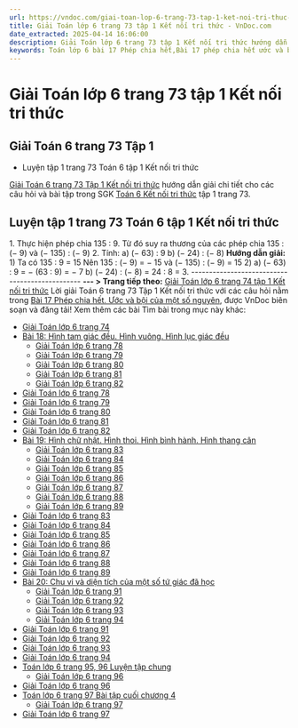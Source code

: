 ```yaml
---
url: https://vndoc.com/giai-toan-lop-6-trang-73-tap-1-ket-noi-tri-thuc-328402
title: Giải Toán lớp 6 trang 73 tập 1 Kết nối tri thức - VnDoc.com
date_extracted: 2025-04-14 16:06:00
description: Giải Toán lớp 6 trang 73 tập 1 Kết nối tri thức hướng dẫn giải chi tiết các câu hỏi và bài tập trong SGK Toán 6 Kết nối tri thức tập 1.
keywords: Toán lớp 6 bài 17 Phép chia hết,Bài 17 phép chia hết ước và bội của một số nguyên,Giải Toán 6 kết nối tri thức bài 17,toán lớp 6 kết nối tri thức bài 17,toán 6,toán lớp 6,giải toán lớp 6,giải toán 6,toán lớp 6 kết nối tri thức,toán 6 kết nối tri thức,giải toán 6 tập 1 kết nối tri thức,sgk toán 6 kết nối tri thức,giải toán 6 bài 17,Phép chia hết Ước và bội của một số nguyên,toán 6 trang 73,giải toán 6 trang 73,giải toán lớp 6 trang 73,toán 6 trang 73 kết nối
---
```


# Giải Toán lớp 6 trang 73 tập 1 Kết nối tri thức
## **Giải Toán 6 trang 73 Tập 1**
  * Luyện tập 1 trang 73 Toán 6 tập 1 Kết nối tri thức

[Giải Toán 6 trang 73 Tập 1 Kết nối tri thức](<https://vndoc.com/giai-toan-lop-6-trang-73-tap-1-ket-noi-tri-thuc-328402>) hướng dẫn giải chi tiết cho các câu hỏi và bài tập trong SGK [Toán 6 Kết nối tri thức](<https://vndoc.com/toan-6-ket-noi-tri-thuc>) tập 1 trang 73.
## Luyện tập 1 trang 73 Toán 6 tập 1 Kết nối tri thức
1\. Thực hiện phép chia 135 : 9. Từ đó suy ra thương của các phép chia 135 : \(− 9\) và \(− 135\) : \(− 9\)
2\. Tính:
a\) \(− 63\) : 9
b\) \(− 24\) : \(− 8\)
**Hướng dẫn giải:**
1\) Ta có 135 : 9 = 15
Nên 135 : \(− 9\) = − 15 và \(− 135\) : \(− 9\) = 15
2\) a\) \(− 63\) : 9 = − \(63 : 9\) = − 7
b\) \(− 24\) : \(− 8\) = 24 : 8 = 3.
\-----------------------------------------------
**\--- > Trang tiếp theo:** [Giải Toán lớp 6 trang 74 tập 1 Kết nối tri thức](<https://vndoc.com/giai-toan-lop-6-trang-74-tap-1-ket-noi-tri-thuc-328406>)
Lời giải Toán 6 trang 73 Tập 1 Kết nối tri thức với các câu hỏi nằm trong [Bài 17 Phép chia hết. Ước và bội của một số nguyên](<https://vndoc.com/toan-lop-6-bai-17-phep-chia-het-uoc-va-boi-cua-mot-so-nguyen-234880>), được VnDoc biên soạn và đăng tải\!
Xem thêm các bài Tìm bài trong mục này khác:
  * [Giải Toán lớp 6 trang 74](</giai-toan-lop-6-trang-74-tap-1-ket-noi-tri-thuc-328406>)
  * [Bài 18: Hình tam giác đều. Hình vuông. Hình lục giác đều](</toan-lop-6-bai-18-hinh-tam-giac-deu-hinh-vuong-hinh-luc-giac-deu-235338>)
    * [Giải Toán lớp 6 trang 78](</giai-toan-lop-6-trang-78-tap-1-ket-noi-tri-thuc-328464>)
    * [Giải Toán lớp 6 trang 79](</giai-toan-lop-6-trang-79-tap-1-ket-noi-tri-thuc-328465>)
    * [Giải Toán lớp 6 trang 80 ](</giai-toan-lop-6-trang-80-tap-1-ket-noi-tri-thuc-329522>)
    * [Giải Toán lớp 6 trang 81 ](</giai-toan-lop-6-trang-81-tap-1-ket-noi-tri-thuc-329526>)
    * [Giải Toán lớp 6 trang 82 ](</giai-toan-lop-6-trang-82-tap-1-ket-noi-tri-thuc-329609>)
  * [Giải Toán lớp 6 trang 78](</giai-toan-lop-6-trang-78-tap-1-ket-noi-tri-thuc-328464>)
  * [Giải Toán lớp 6 trang 79](</giai-toan-lop-6-trang-79-tap-1-ket-noi-tri-thuc-328465>)
  * [Giải Toán lớp 6 trang 80 ](</giai-toan-lop-6-trang-80-tap-1-ket-noi-tri-thuc-329522>)
  * [Giải Toán lớp 6 trang 81 ](</giai-toan-lop-6-trang-81-tap-1-ket-noi-tri-thuc-329526>)
  * [Giải Toán lớp 6 trang 82 ](</giai-toan-lop-6-trang-82-tap-1-ket-noi-tri-thuc-329609>)
  * [Bài 19: Hình chữ nhật. Hình thoi. Hình bình hành. Hình thang cân](</toan-lop-6-bai-19-hinh-chu-nhat-hinh-thoi-hinh-binh-hanh-hinh-thang-can-235348>)
    * [Giải Toán lớp 6 trang 83 ](</giai-toan-lop-6-trang-83-tap-1-ket-noi-tri-thuc-329938>)
    * [Giải Toán lớp 6 trang 84 ](</giai-toan-lop-6-trang-84-tap-1-ket-noi-tri-thuc-329949>)
    * [Giải Toán lớp 6 trang 85 ](</giai-toan-lop-6-trang-85-tap-1-ket-noi-tri-thuc-329951>)
    * [Giải Toán lớp 6 trang 86 ](</giai-toan-lop-6-trang-86-tap-1-ket-noi-tri-thuc-329953>)
    * [Giải Toán lớp 6 trang 87 ](</giai-toan-lop-6-trang-87-tap-1-ket-noi-tri-thuc-329955>)
    * [Giải Toán lớp 6 trang 88 ](</giai-toan-lop-6-trang-88-tap-1-ket-noi-tri-thuc-329956>)
    * [Giải Toán lớp 6 trang 89 ](</giai-toan-lop-6-trang-89-tap-1-ket-noi-tri-thuc-329959>)
  * [Giải Toán lớp 6 trang 83 ](</giai-toan-lop-6-trang-83-tap-1-ket-noi-tri-thuc-329938>)
  * [Giải Toán lớp 6 trang 84 ](</giai-toan-lop-6-trang-84-tap-1-ket-noi-tri-thuc-329949>)
  * [Giải Toán lớp 6 trang 85 ](</giai-toan-lop-6-trang-85-tap-1-ket-noi-tri-thuc-329951>)
  * [Giải Toán lớp 6 trang 86 ](</giai-toan-lop-6-trang-86-tap-1-ket-noi-tri-thuc-329953>)
  * [Giải Toán lớp 6 trang 87 ](</giai-toan-lop-6-trang-87-tap-1-ket-noi-tri-thuc-329955>)
  * [Giải Toán lớp 6 trang 88 ](</giai-toan-lop-6-trang-88-tap-1-ket-noi-tri-thuc-329956>)
  * [Giải Toán lớp 6 trang 89 ](</giai-toan-lop-6-trang-89-tap-1-ket-noi-tri-thuc-329959>)
  * [Bài 20: Chu vi và diện tích của một số tứ giác đã học](</toan-lop-6-chu-vi-va-dien-tich-cua-mot-so-tu-giac-da-hoc-235362>)
    * [Giải Toán lớp 6 trang 91 ](</giai-toan-lop-6-trang-91-tap-1-ket-noi-tri-thuc-330058>)
    * [Giải Toán lớp 6 trang 92 ](</giai-toan-lop-6-trang-92-tap-1-ket-noi-tri-thuc-330060>)
    * [Giải Toán lớp 6 trang 93 ](</giai-toan-lop-6-trang-93-tap-1-ket-noi-tri-thuc-330063>)
    * [Giải Toán lớp 6 trang 94 ](</giai-toan-lop-6-trang-94-tap-1-ket-noi-tri-thuc-330071>)
  * [Giải Toán lớp 6 trang 91 ](</giai-toan-lop-6-trang-91-tap-1-ket-noi-tri-thuc-330058>)
  * [Giải Toán lớp 6 trang 92 ](</giai-toan-lop-6-trang-92-tap-1-ket-noi-tri-thuc-330060>)
  * [Giải Toán lớp 6 trang 93 ](</giai-toan-lop-6-trang-93-tap-1-ket-noi-tri-thuc-330063>)
  * [Giải Toán lớp 6 trang 94 ](</giai-toan-lop-6-trang-94-tap-1-ket-noi-tri-thuc-330071>)
  * [Toán lớp 6 trang 95, 96 Luyện tập chung ](</toan-lop-6-trang-95-96-luyen-tap-chung-ket-noi-tri-thuc-235596>)
    * [Giải Toán lớp 6 trang 96 ](</giai-toan-lop-6-trang-96-tap-1-ket-noi-tri-thuc-330073>)
  * [Giải Toán lớp 6 trang 96 ](</giai-toan-lop-6-trang-96-tap-1-ket-noi-tri-thuc-330073>)
  * [Toán lớp 6 trang 97 Bài tập cuối chương 4 ](</toan-lop-6-trang-97-bai-tap-cuoi-chuong-4-ket-noi-tri-thuc-235606>)
    * [Giải Toán lớp 6 trang 97 ](</giai-toan-lop-6-trang-97-tap-1-ket-noi-tri-thuc-330077>)
  * [Giải Toán lớp 6 trang 97 ](</giai-toan-lop-6-trang-97-tap-1-ket-noi-tri-thuc-330077>)


